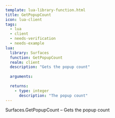 ```yaml
---
template: lua-library-function.html
title: GetPopupCount
icon: lua-client
tags:
  - lua
  - client
  - needs-verification
  - needs-example
lua:
  library: Surfaces
  function: GetPopupCount
  realm: client
  description: "Gets the popup count"
  
  arguments:
  
  returns:
    - type: integer
      description: "The popup count"
---
```


<div class="lua__search__keywords">
Surfaces.GetPopupCount &#x2013; Gets the popup count
</div>
